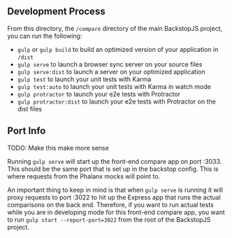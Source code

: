 ## Development Process

From this directory, the `/compare` directory of the main BackstopJS project, 
you can run the following:

* `gulp` or `gulp build` to build an optimized version of your application in `/dist`
* `gulp serve` to launch a browser sync server on your source files
* `gulp serve:dist` to launch a server on your optimized application
* `gulp test` to launch your unit tests with Karma
* `gulp test:auto` to launch your unit tests with Karma in watch mode
* `gulp protractor` to launch your e2e tests with Protractor
* `gulp protractor:dist` to launch your e2e tests with Protractor on the dist files

## Port Info

TODO: Make this make more sense

Running `gulp serve` will start up the front-end compare app on port :3033. 
This should be the same port that is set up in the backstop config. This is
where requests from the Phalanx mocks will point to.

An important thing to keep in mind is that when `gulp serve` is running it will
proxy requests to port :3022 to hit up the Express app that runs the actual
comparisons on the back end. Therefore, if you want to run actual tests while
you are in developing mode for this front-end compare app, you want to run
`gulp start --report-port=3022` from the root of the BackstopJS project.